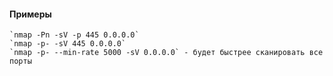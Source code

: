 #### Примеры

    `nmap -Pn -sV -p 445 0.0.0.0`
    `nmap -p- -sV 445 0.0.0.0`
    `nmap -p- --min-rate 5000 -sV 0.0.0.0` - будет быстрее сканировать все порты